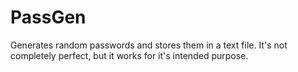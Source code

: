 # PassGen
Generates random passwords and stores them in a text file.
It's not completely perfect, but it works for it's intended purpose.
